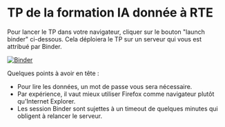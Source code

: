 ﻿# TP de la formation IA donnée à RTE

Pour lancer le TP dans votre navigateur, cliquer sur le bouton "launch binder" ci-dessous. Cela déploiera le TP sur un serveur qui vous est attribué par Binder.

[![Binder](https://mybinder.org/badge.svg)](https://mybinder.org/v2/gh/remyclem/FIFA_etude_cas/master)

Quelques points à avoir en tête :
* Pour lire les données, un mot de passe vous sera nécessaire.
* Par expérience, il vaut mieux utiliser Firefox comme navigateur plutôt qu'Internet Explorer.
* Les session Binder sont sujettes à un timeout de quelques minutes qui obligent à relancer le serveur.
